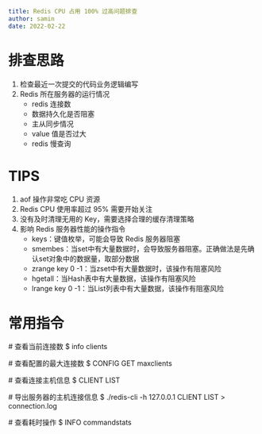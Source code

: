```yaml
title: Redis CPU 占用 100% 过高问题排查
author: samin
date: 2022-02-22
```

# 排查思路

1. 检查最近一次提交的代码业务逻辑编写
2. Redis 所在服务器的运行情况
   - redis 连接数
   - 数据持久化是否阻塞
   - 主从同步情况
   - value 值是否过大
   - redis 慢查询

# TIPS

1. aof 操作非常吃 CPU 资源
2. Redis CPU 使用率超过 95% 需要开始关注
3. 没有及时清理无用的 Key，需要选择合理的缓存清理策略
4. 影响 Redis 服务器性能的操作指令
   - keys：键值枚举，可能会导致 Redis 服务器阻塞
   - smembes：当set中有大量数据时，会导致服务器阻塞。正确做法是先确认set对象中的数据量，取部分数据
   - zrange key 0 -1：当zset中有大量数据时，该操作有阻塞风险
   - hgetall：当Hash表中有大量数据，该操作有阻塞风险
   - lrange key 0 -1：当List列表中有大量数据，该操作有阻塞风险

# 常用指令

\# 查看当前连接数
$ info clients

\# 查看配置的最大连接数
$ CONFIG GET maxclients

\# 查看连接主机信息
$ CLIENT LIST

\# 导出服务器的主机连接信息
$ ./redis-cli -h 127.0.0.1 CLIENT LIST > connection.log

\# 查看耗时操作
$ INFO commandstats
